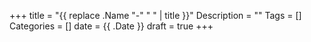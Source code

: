 +++
title =  "{{ replace .Name "-" " " | title }}"
Description = ""
Tags = []
Categories = []
date = {{ .Date }}
draft =  true
+++
